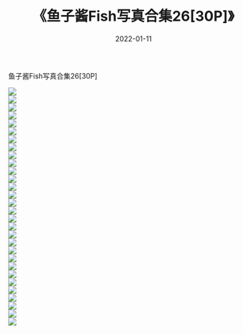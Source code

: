 ﻿---
layout: post
title:  《鱼子酱Fish写真合集26[30P]》
date:   2022-01-11
img: http://pic.660000.xyz/1:/性感/2022/鱼子酱Fish写真合集26[30P]/000.jpg
categories: [美女, 清纯, 唯美]
---

鱼子酱Fish写真合集26[30P]

  ![](http://pic.660000.xyz/1:/性感/2022/鱼子酱Fish写真合集26[30P]/001.jpg) <br> ![](http://pic.660000.xyz/1:/性感/2022/鱼子酱Fish写真合集26[30P]/002.jpg) <br> ![](http://pic.660000.xyz/1:/性感/2022/鱼子酱Fish写真合集26[30P]/003.jpg) <br> ![](http://pic.660000.xyz/1:/性感/2022/鱼子酱Fish写真合集26[30P]/004.jpg) <br> ![](http://pic.660000.xyz/1:/性感/2022/鱼子酱Fish写真合集26[30P]/005.jpg) <br> ![](http://pic.660000.xyz/1:/性感/2022/鱼子酱Fish写真合集26[30P]/006.jpg) <br> ![](http://pic.660000.xyz/1:/性感/2022/鱼子酱Fish写真合集26[30P]/007.jpg) <br> ![](http://pic.660000.xyz/1:/性感/2022/鱼子酱Fish写真合集26[30P]/008.jpg) <br> ![](http://pic.660000.xyz/1:/性感/2022/鱼子酱Fish写真合集26[30P]/009.jpg) <br> ![](http://pic.660000.xyz/1:/性感/2022/鱼子酱Fish写真合集26[30P]/010.jpg) <br> ![](http://pic.660000.xyz/1:/性感/2022/鱼子酱Fish写真合集26[30P]/011.jpg) <br> ![](http://pic.660000.xyz/1:/性感/2022/鱼子酱Fish写真合集26[30P]/012.jpg) <br> ![](http://pic.660000.xyz/1:/性感/2022/鱼子酱Fish写真合集26[30P]/013.jpg) <br> ![](http://pic.660000.xyz/1:/性感/2022/鱼子酱Fish写真合集26[30P]/014.jpg) <br> ![](http://pic.660000.xyz/1:/性感/2022/鱼子酱Fish写真合集26[30P]/015.jpg) <br> ![](http://pic.660000.xyz/1:/性感/2022/鱼子酱Fish写真合集26[30P]/016.jpg) <br> ![](http://pic.660000.xyz/1:/性感/2022/鱼子酱Fish写真合集26[30P]/017.jpg) <br> ![](http://pic.660000.xyz/1:/性感/2022/鱼子酱Fish写真合集26[30P]/018.jpg) <br> ![](http://pic.660000.xyz/1:/性感/2022/鱼子酱Fish写真合集26[30P]/019.jpg) <br> ![](http://pic.660000.xyz/1:/性感/2022/鱼子酱Fish写真合集26[30P]/020.jpg) <br> ![](http://pic.660000.xyz/1:/性感/2022/鱼子酱Fish写真合集26[30P]/021.jpg) <br> ![](http://pic.660000.xyz/1:/性感/2022/鱼子酱Fish写真合集26[30P]/022.jpg) <br> ![](http://pic.660000.xyz/1:/性感/2022/鱼子酱Fish写真合集26[30P]/023.jpg) <br> ![](http://pic.660000.xyz/1:/性感/2022/鱼子酱Fish写真合集26[30P]/024.jpg) <br> ![](http://pic.660000.xyz/1:/性感/2022/鱼子酱Fish写真合集26[30P]/025.jpg) <br> ![](http://pic.660000.xyz/1:/性感/2022/鱼子酱Fish写真合集26[30P]/026.jpg) <br> ![](http://pic.660000.xyz/1:/性感/2022/鱼子酱Fish写真合集26[30P]/027.jpg) <br> ![](http://pic.660000.xyz/1:/性感/2022/鱼子酱Fish写真合集26[30P]/028.jpg) <br> ![](http://pic.660000.xyz/1:/性感/2022/鱼子酱Fish写真合集26[30P]/029.jpg) <br> ![](http://pic.660000.xyz/1:/性感/2022/鱼子酱Fish写真合集26[30P]/030.jpg) <br>